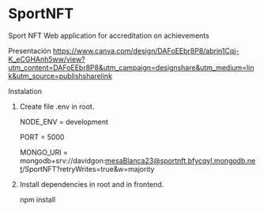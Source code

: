# SportNFT
Sport NFT Web application for accreditation on achievements

Presentación
https://www.canva.com/design/DAFoEEbr8P8/abrin1Cqj-K_eCGHAnh5ww/view?utm_content=DAFoEEbr8P8&utm_campaign=designshare&utm_medium=link&utm_source=publishsharelink

Instalation	
1. Create file .env in root.
   
	NODE_ENV = development

	PORT = 5000

	MONGO_URI = mongodb+srv://davidgon:mesaBlanca23@sportnft.bfycqyl.mongodb.net/SportNFT?retryWrites=true&w=majority

3. Install dependencies in root and in frontend.
   
	npm install

